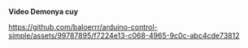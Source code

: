 **Video Demonya cuy**

https://github.com/baloerrr/arduino-control-simple/assets/99787895/f7224e13-c068-4965-9c0c-abc4cde73812
